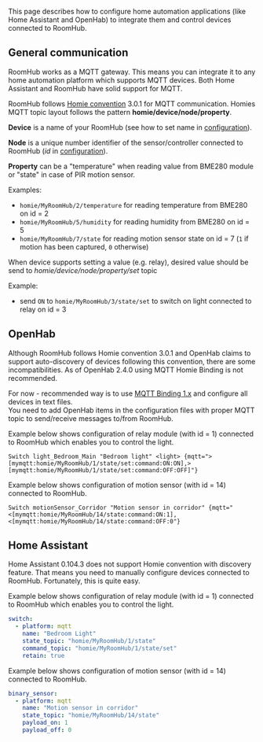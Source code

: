 This page describes how to configure home automation applications (like Home Assistant and OpenHab) to integrate them and control devices connected to RoomHub.

## General communication

RoomHub works as a MQTT gateway. This means you can integrate it to any home automation platform which supports MQTT devices. Both Home Assistant and RoomHub have solid support for MQTT.

RoomHub follows [Homie convention](https://homieiot.github.io/) 3.0.1 for MQTT communication. 
Homies MQTT topic layout follows the pattern **homie/device/node/property**.

**Device** is a name of your RoomHub (see how to set name in [configuration](configuration.md)).

**Node** is a unique number identifier of the sensor/controller connected to RoomHub (*id* in [configuration](configuration.md)).

**Property** can be a "temperature" when reading value from BME280 module or "state" in case of PIR motion sensor.

Examples:

- `homie/MyRoomHub/2/temperature` for reading temperature from BME280 on id = 2
- `homie/MyRoomHub/5/humidity` for reading humidity from BME280 on id = 5
- `homie/MyRoomHub/7/state` for reading motion sensor state on id = 7 (`1` if motion has been captured, `0` otherwise)

When device supports setting a value (e.g. relay), desired value should be send to *homie/device/node/property/set* topic 

Example:

- send `ON` to `homie/MyRoomHub/3/state/set` to switch on light connected to relay on id = 3



## OpenHab

Although RoomHub follows Homie convention 3.0.1 and OpenHab claims to support auto-discovery of devices following this convention, there are some incompatibilities. As of OpenHab 2.4.0 using MQTT Homie Binding is not recommended.

For now - recommended way is to use [MQTT Binding 1.x](https://www.openhab.org/addons/bindings/mqtt1/) and configure all devices in text files.  
You need to add OpenHab items in the configuration files with proper MQTT topic to send/receive messages to/from RoomHub.

Example below shows configuration of relay module (with id = 1) connected to RoomHub which enables you to control the light.

```
Switch light_Bedroom_Main "Bedroom light" <light> {mqtt=">[mymqtt:homie/MyRoomHub/1/state/set:command:ON:ON],>[mymqtt:homie/MyRoomHub/1/state/set:command:OFF:OFF]"}
```

Example below shows configuration of motion sensor (with id = 14) connected to RoomHub.

```
Switch motionSensor_Corridor "Motion sensor in corridor" {mqtt="<[mymqtt:homie/MyRoomHub/14/state:command:ON:1],<[mymqtt:homie/MyRoomHub/14/state:command:OFF:0"}
```

## Home Assistant

Home Assistant 0.104.3 does not support Homie convention with discovery feature. That means you need to manually configure devices connected to RoomHub. Fortunately, this is quite easy.

Example below shows configuration of relay module (with id = 1) connected to RoomHub which enables you to control the light.

```yaml
switch:
  - platform: mqtt
    name: "Bedroom Light"
    state_topic: "homie/MyRoomHub/1/state"
    command_topic: "homie/MyRoomHub/1/state/set"
    retain: true
```

Example below shows configuration of motion sensor (with id = 14) connected to RoomHub.

```yaml
binary_sensor:
  - platform: mqtt
    name: "Motion sensor in corridor"
    state_topic: "homie/MyRoomHub/14/state"
    payload_on: 1
    payload_off: 0
```